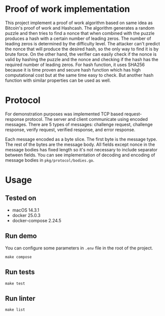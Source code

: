 # Proof of work implementation

This project implement a proof of work algorithm based on same idea as Bitcoin's proof of work and Hashcash.
The algorithm generates a random puzzle and then tries to find a nonce that when combined with the puzzle
produces a hash with a certain number of leading zeros. The number of leading zeros is determined by the difficulty
level. The attacker can't predict the nonce that will produce the desired hash, so the only way to find it is by
brute force. On the other hand, the verifier can easily check if the nonce is valid by hashing the puzzle and the nonce
and checking if the hash has the required number of leading zeros. For hash function, it uses SHA256 because it is time proven and secure hash function which has high computational cost but at the same time easy to check. But another hash function with similar properties can be used as well.

# Protocol

For demonstration purposes was implemented TCP based request-response protocol.
The server and client communicate using encoded messages.
There are 5 types of messages: challenge request, challenge response, verify request, verified response, and error response.

Each message encoded as a byte slice. The first byte is the message type. The rest of the bytes are the message body.
All fields except nonce in the message bodies has fixed length so it's not necessary to include separator between fields.
You can see implementation of decoding and encoding of message bodies in `pkg/protocol/bodies.go`.

# Usage

## Tested on
* macOS 14.3.1
* docker 25.0.3
* docker-compose 2.24.5

## Run demo
You can configure some parameters in `.env` file in the root of the project.
```
make compose
```

## Run tests
```
make test
```

## Run linter
```
make list
```
